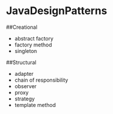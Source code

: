 # JavaDesignPatterns 

##Creational

* abstract factory
* factory method
* singleton

##Structural

* adapter
* chain of responsibility
* observer
* proxy
* strategy
* template method
